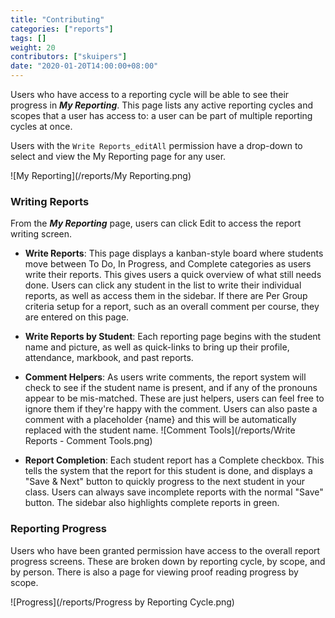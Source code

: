 ```yaml
---
title: "Contributing"
categories: ["reports"]
tags: []
weight: 20
contributors: ["skuipers"]
date: "2020-01-20T14:00:00+08:00"
---
```

Users who have access to a reporting cycle will be able to see their progress in ___My Reporting___. This page lists any active reporting cycles and scopes that a user has access to: a user can be part of multiple reporting cycles at once.

Users with the `Write Reports_editAll` permission have a drop-down to select and view the My Reporting page for any user.

![My Reporting](/reports/My Reporting.png)

### Writing Reports

From the ___My Reporting___ page, users can click Edit to access the report writing screen. 

- **Write Reports**: This page displays a kanban-style board where students move between To Do, In Progress, and Complete categories as users write their reports.  This gives users a quick overview of what still needs done. Users can click any student in the list to write their individual reports, as well as access them in the sidebar. If there are Per Group criteria setup for a report, such as an overall comment per course, they are entered on this page.

- **Write Reports by Student**: Each reporting page begins with the student name and picture, as well as quick-links to bring up their profile, attendance, markbook, and past reports.

- **Comment Helpers**: As users write comments, the report system will check to see if the student name is present, and if any of the pronouns appear to be mis-matched. These are just helpers, users can feel free to ignore them if they're happy with the comment. Users can also paste a comment with a placeholder {name} and this will be automatically replaced with the student name.
  ![Comment Tools](/reports/Write Reports - Comment Tools.png)

- **Report Completion**: Each student report has a Complete checkbox. This tells the system that the report for this student is done, and displays a "Save & Next" button to quickly progress to the next student in your class. Users can always save incomplete reports with the normal "Save" button. The sidebar also highlights complete reports in green.

### Reporting Progress

Users who have been granted permission have access to the overall report progress screens. These are broken down by reporting cycle, by scope, and by person. There is also a page for viewing proof reading progress by scope.

  ![Progress](/reports/Progress by Reporting Cycle.png)
